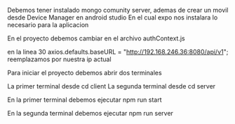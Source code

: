 Debemos tener instalado mongo comunity server, ademas de crear un movil desde  Device Manager en android studio
En el cual expo nos instalara lo necesario para la aplicacion


En el proyecto debemos cambiar en el archivo
authContext.js

en la linea 30
  axios.defaults.baseURL = "http://192.168.246.36:8080/api/v1";
reemplazamos por nuestra ip actual

Para iniciar el proyecto debemos abrir dos terminales

La primer terminal desde cd client
La segunda terminal desde cd server

En la primer terminal debemos ejecutar 
npm run start

En la segunda terminal debemos ejecutar
npm run server

